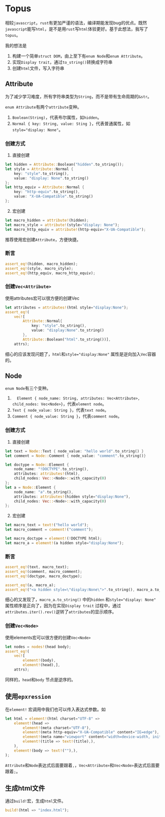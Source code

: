 # Topus

相较`javascript`，`rust`有更加严谨的语法，编译期能发现bug的优点。既然`javascript`能写`html`，是不是用`rust`写`html`体验更好。基于此想法，我写了`topus`。

我的想法是

1. 构建一个简单`struct DOM`，由上至下有`enum Node`和`enum Attribute`。
2. 实现`Display trait`，通过`to_string()`转换成字符串
3. 创建`html`文件，写入字符串

## Attribute

为了减少学习难度，所有字符串类型为`String`，而不是带有生命周期的`&str`。

`enum Attribute`有两个`attribute`变种。

1. `Boolean(String)`，代表布尔属性，如`hidden`。
2. `Normal { key: String, value: Sting }`，代表普通属性，如`style="display: None"`。

### 创建方式

1. 直接创建

``` rust
let hidden = Attribute::Boolean("hidden".to_string());
let style = Attribute::Normal {
    key: "style".to_string(),
    value: "display: None".to_string()
};
let http_equiv = Attribute::Normal {
    key: "http-equiv".to_string(),
    value: "X-UA-Compatible".to_string()
};
```

2. 宏创建

``` rust
let macro_hidden = attribute!(hidden);
let macro_style = attribute!(style="display: None");
let macro_http_equiv = attribute!(http-equiv="X-UA-Compatible");
```

推荐使用宏创建`Attribute`，方便快捷。

### 断言

``` rust
assert_eq!(hidden, macro_hidden);
assert_eq!(style, macro_style);
assert_eq!(http_equiv, macro_http_equiv);
```

### 创建`Vec<Attribute>`

使用attributes宏可以很方便的创建Vec<Attribute>

``` rust
let attributes = attributes!(html style="display:None");
assert_eq!(
    vec![ 
        Attribute::Normal{
            key: "style".to_string(),
            value: "display:None".to_string()
        },
        Attribute::Boolean("html".to_string())],
    attrs);
```

细心的应该发现问题了，`html`和`style="display:None"` 属性是逆向加入`Vec`容器的。

## Node

`enum Node`有三个变种。

1. `  Element { node_name: String, attributes: Vec<Attribute>, child_nodes: Vec<Node>}`，代表`element node`。
2. `Text { node_value: String }`，代表`text node`。
3. `Comment { node_value: String }`，代表`comment node`。

### 创建方式

1. 直接创建

``` rust
let text = Node::Text { node_value: "hello world".to_string() }
let comment = Node::Comment { node_value: "comment".to_string()}

let doctype = Node::Element {
    node_name: "!DOCTYPE".to_string(),
    attributes: attributes!(html),
    child_nodes: Vec::<Node>::with_capacity(0)
};
let a = Node::Element {
    node_name: "a".to_string(),
    attributes: attributes!(hidden style="display:None"),
    child_nodes: Vec::<Node>::with_capacity(0)
};
```

2. 宏创建

``` rust
let macro_text = text!("hello world");
let macro_comment = comment!("comment");

let macro_doctype = element!(!DOCTYPE html);
let macro_a = element!(a hidden style="display:None");
```

### 断言

``` rust
assert_eq!(text, macro_text);
assert_eq!(comment, macro_comment);
assert_eq!(doctype, macro_doctype);

assert_eq!(a, macro_a);
assert_eq!("<a hidden style=\"display:None\">".to_string(), macro_a.to_string());
```

细心的又发现了，`macro_a.to_string()` 中的`hidden` 和`style="display: None"` 属性顺序是正向了，因为在实现`Display trait` 过程中，通过`attributes.iter().rev()`逆转了`attributes`的显示顺序。

### 创建`Vec<Node>`

使用elements宏可以很方便的创建`Vec<Node>`

``` rust
let nodes = nodes!(head body);
assert_eq!(
    vec![ 
        element!(body),
        element!(head),],
    attrs);
```

同样的，`head`和`body` 节点是逆序的。

## 使用`epxression`

在`element!` 宏调用中我们也可以传入表达式参数。如

``` rust
let html = element!(html charset="UTF-8" =>
	element!(head =>
        element!(meta charset="UTF-8"),
        element!(meta http-equiv="X-UA-Compatible" content="IE=edge"),
        element!(meta name="viewport" content="width=device-width, initial-scale=1.0"),
        element!(title => text!(title),),
    ),
    element!(body => text!(""),),
);
```

`Attribute`和`Node`表达式后面要跟着`,`，`Vec<Attribute>`和`Vec<Node>`表达式后面要跟着`;`。

## 生成html文件

通过`build!`宏，生成`html`文件。

``` rust
build!(html => "index.html");
```